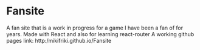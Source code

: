 # Fansite
A fan site that is a work in progress for a game I have been a fan of for years. Made with React and also for learning react-router
A working github pages link: http:/mikifriki.github.io/Fansite
